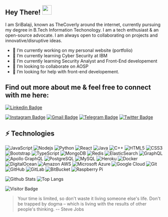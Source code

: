 ## Hey There! <img src="https://raw.githubusercontent.com/aemmadi/aemmadi/master/wave.gif" width="30px">

<!--
**iamthecloverly/iamthecloverly** is a ✨ _special_ ✨ repository because its `README.md` (this file) appears on your GitHub profile.

Here are some ideas to get you started:

- 🔭 I’m currently working on ...
- 🌱 I’m currently learning ...
- 👯 I’m looking to collaborate on ...
- 🤔 I’m looking for help with ...
- 💬 Ask me about ...
- 📫 How to reach me: ...
- 😄 Pronouns: ...
- ⚡ Fun fact: ...
-->

I am SriBalaji, known as TheCoverly around the internet, currently pursuing my degree in B.Tech Information Techonology. I am a tech enthusiast & an open-source advocate. I am always open to collaborating on projects and innovative/disruptive ideas. 
 - 🔭 I’m currently working on my personal website (portfolio)
 - 🌱 I’m currently learning Cyber Security at IBM
 - 🌱 I’m currently learning Security Analyst and Front-End developement
 - 👯 I’m looking to collaborate on AOSP
 - 🤔 I’m looking for help with front-end developement.

## Find out more about me & feel free to connect with me here:

[![Linkedin Badge](https://img.shields.io/badge/-SriBalajiSenthilKumar-blue?style=flat-square&logo=Linkedin&logoColor=white&link=https://www.linkedin.com/in/thecloverly/)](https://www.linkedin.com/in/thecloverly/)
<!--[![XDA Badge](https://img.shields.io/badge/-@TheCloverly-00acee?style=flat&logo=Twitter&logoColor=white)](https://forum.xda-developers.com/m/thecloverly.11380049/"XDA profile") -->
[![Instagram Badge](https://img.shields.io/badge/-SriBalaji-purple?style=flat-square&logo=instagram&logoColor=white&link=https://instagram.com/iamm.sribalaji/)](https://instagram.com/iam.sribalaji)
[![Gmail Badge](https://img.shields.io/badge/-sribalajisenthilkumar@gmail.com-c14438?style=flat-square&logo=Gmail&logoColor=white&link=mailto:sribalajisenthilkumar@gmail.com)](mailto:sribalajisenthilkumar@gmail.com)
[![Telegram Badge](https://img.shields.io/badge/-@TheCloverly-0088CC?style=flat&logo=Telegram&logoColor=white)](https://t.me/TheCloverly "Contact on Telegram")
[![Twitter Badge](https://img.shields.io/badge/-@thecloverly-00acee?style=flat&logo=Twitter&logoColor=white)](https://twitter.com/intent/follow?screen_name=thecloverly "Follow on Twitter")

## ⚡ Technologies

![JavaScript](https://img.shields.io/badge/-JavaScript-black?style=flat-square&logo=javascript)
![Nodejs](https://img.shields.io/badge/-Nodejs-black?style=flat-square&logo=Node.js)
![Python](https://img.shields.io/badge/-Python-black?style=flat-square&logo=Python)
![React](https://img.shields.io/badge/-React-black?style=flat-square&logo=react)
![Java](https://img.shields.io/badge/-java-E34A86?style=flat-square&logo=java)
![C++](https://img.shields.io/badge/-C++-00599C?style=flat-square&logo=c)
![HTML5](https://img.shields.io/badge/-HTML5-E34F26?style=flat-square&logo=html5&logoColor=white)
![CSS3](https://img.shields.io/badge/-CSS3-1572B6?style=flat-square&logo=css3)
![Bootstrap](https://img.shields.io/badge/-Bootstrap-563D7C?style=flat-square&logo=bootstrap)
![TypeScript](https://img.shields.io/badge/-TypeScript-007ACC?style=flat-square&logo=typescript)
![MongoDB](https://img.shields.io/badge/-MongoDB-black?style=flat-square&logo=mongodb)
![Redis](https://img.shields.io/badge/-Redis-black?style=flat-square&logo=Redis)
![ElasticSearch](https://img.shields.io/badge/-ElasticSearch-005571?style=flat-square&logo=elasticsearch)
![GraphQL](https://img.shields.io/badge/-GraphQL-E10098?style=flat-square&logo=graphql)
![Apollo GraphQL](https://img.shields.io/badge/-Apollo%20GraphQL-311C87?style=flat-square&logo=apollo-graphql)
![PostgreSQL](https://img.shields.io/badge/-PostgreSQL-336791?style=flat-square&logo=postgresql)
![MySQL](https://img.shields.io/badge/-MySQL-black?style=flat-square&logo=mysql)
![Heroku](https://img.shields.io/badge/-Heroku-430098?style=flat-square&logo=heroku)
![Docker](https://img.shields.io/badge/-Docker-black?style=flat-square&logo=docker)
![DigitalOcean](https://img.shields.io/badge/-Digital%20Ocean-darkblue?style=flat-square&logo=digitalocean)
![Amazon AWS](https://img.shields.io/badge/Amazon%20AWS-232F3E?style=flat-square&logo=amazon-aws)
![Microsoft Azure](https://img.shields.io/badge/Microsoft%20Azure-232F7E?style=flat-square&logo=microsoft-azure)
![Google Cloud](https://img.shields.io/badge/Google%20Cloud-black?style=flat-square&logo=google-cloud)
![Git](https://img.shields.io/badge/-Git-black?style=flat-square&logo=git)
![GitHub](https://img.shields.io/badge/-GitHub-181717?style=flat-square&logo=github)
![GitLab](https://img.shields.io/badge/-GitLab-FCA121?style=flat-square&logo=gitlab)
![BitBucket](https://img.shields.io/badge/-BitBucket-darkblue?style=flat-square&logo=bitbucket)
![Raspberry Pi](https://img.shields.io/badge/-Raspberry%20Pi-C51A4A?style=flat-square&logo=Raspberry-Pi)

![Github Stats](https://github-readme-stats.vercel.app/api?username=iamthecloverly&count_private=true&show_icons=true&include_all_commits=true)
![Top Langs](https://github-readme-stats.vercel.app/api/top-langs/?username=iamthecloverly&hide=TeX&layout=compact)

![Visitor Badge](https://visitor-badge.laobi.icu/badge?page_id=aemmadi.aemmadi)

> Your time is limited, so don't waste it living someone else's life. Don't be trapped by dogma – which is living with the results of other people's thinking.
> -- Steve Jobs
